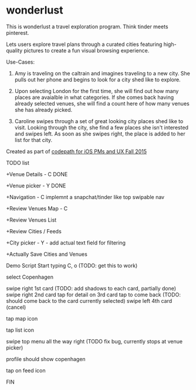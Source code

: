 # wonderlust

This is wonderlust a travel exploration program. Think tinder meets pinterest.

Lets users explore travel plans through a curated cities featuring high-quality pictures to create a fun visual browsing experience. 


Use-Cases:
1. Amy is traveling on the caltrain and imagines traveling to a new city. She pulls out her phone and begins to look for a city shed like to explore.

2. Upon selecting London for the first time, she will find out how many places are avaialble in what categories. If she comes back having already selected venues, she will find a count here of how many venues she has already picked.

3. Caroline swipes through a set of great looking city places shed like to visit. Looking through the city, she find a few places she isn't interested and swipes left. As soon as she swipes right, the place is added to her list for that city.

Created as part of [codepath for iOS PMs and UX Fall 2015](https://courses.codepath.com/courses/ios_for_designers/pages/bootcamp_structure)

TODO list

+Venue Details - C DONE

+Venue picker - Y DONE

+Navigation - C implemnt a snapchat/tinder like top swipable nav

+Review Venues Map - C

+Review Venues List

+Review Cities / Feeds

+City picker - Y - add actual text field for filtering

+Actually Save Cities and Venues


Demo Script
Start typing C, o (TODO: get this to work)

select Copenhagen

swipe right 1st card (TODO: add shadows to each card, partially done)
swipe right 2nd card
tap for detail on 3rd card 
tap to come back (TODO: should come back to the card currently selected)
swipe left 4th card (cancel)

tap map icon

tap list icon

swipe top menu all the way right (TODO fix bug, currently stops at venue picker)

profile should show copenhagen

tap on feed icon

FIN



